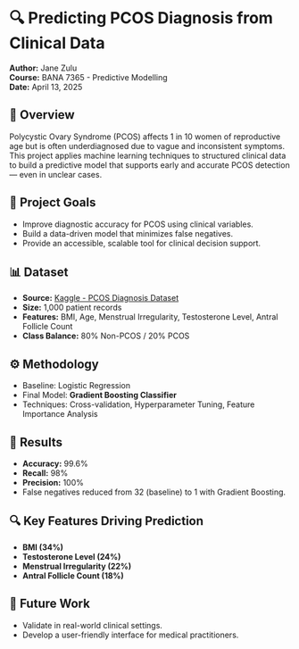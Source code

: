 # 🔍 Predicting PCOS Diagnosis from Clinical Data

**Author:** Jane Zulu  
**Course:** BANA 7365 - Predictive Modelling  
**Date:** April 13, 2025  

## 📌 Overview
Polycystic Ovary Syndrome (PCOS) affects 1 in 10 women of reproductive age but is often underdiagnosed due to vague and inconsistent symptoms. This project applies machine learning techniques to structured clinical data to build a predictive model that supports early and accurate PCOS detection — even in unclear cases.

## 🧠 Project Goals
- Improve diagnostic accuracy for PCOS using clinical variables.
- Build a data-driven model that minimizes false negatives.
- Provide an accessible, scalable tool for clinical decision support.

## 📊 Dataset
- **Source:** [Kaggle - PCOS Diagnosis Dataset](https://www.kaggle.com/datasets/samikshadalvi/pcos-diagnosis-dataset)
- **Size:** 1,000 patient records  
- **Features:** BMI, Age, Menstrual Irregularity, Testosterone Level, Antral Follicle Count  
- **Class Balance:** 80% Non-PCOS / 20% PCOS

## ⚙️ Methodology
- Baseline: Logistic Regression
- Final Model: **Gradient Boosting Classifier**
- Techniques: Cross-validation, Hyperparameter Tuning, Feature Importance Analysis

## 🚀 Results
- **Accuracy:** 99.6%  
- **Recall:** 98%  
- **Precision:** 100%  
- False negatives reduced from 32 (baseline) to 1 with Gradient Boosting.

## 🔍 Key Features Driving Prediction
- **BMI (34%)**
- **Testosterone Level (24%)**
- **Menstrual Irregularity (22%)**
- **Antral Follicle Count (18%)**

## 🧭 Future Work
- Validate in real-world clinical settings.
- Develop a user-friendly interface for medical practitioners.
